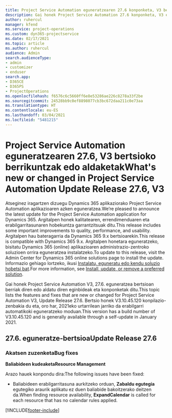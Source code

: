 ```yaml
---
title: Project Service Automation eguneratzearen 27.6 konponketa, V3 bertsioko berrikuntzak edo aldaketak
description: Gai honek Project Service Automation 27.6 konponketa, V3 eguneratzea bertsioan berrian eskuragarri dauden eginbideak eta konponketak ditu.
author: ruhercul
manager: kfend
ms.service: project-operations
ms.custom: dyn365-projectservice
ms.date: 02/17/2021
ms.topic: article
ms.author: ruhercul
audience: Admin
search.audienceType:
- admin
- customizer
- enduser
search.app:
- D365CE
- D365PS
- ProjectOperations
ms.openlocfilehash: f6576c6c5660ff6e8e53286ae226c8278a33f2be
ms.sourcegitcommit: 24528bb9c0ef8898077cb3bc672daa211c0e73aa
ms.translationtype: HT
ms.contentlocale: eu-ES
ms.lasthandoff: 03/04/2021
ms.locfileid: "5481215"
---
```

# <a name="whats-new-or-changed-in-project-service-automation-update-release-276-v3"></a><span data-ttu-id="551dd-103">Project Service Automation eguneratzearen 27.6, V3 bertsioko berrikuntzak edo aldaketak</span><span class="sxs-lookup"><span data-stu-id="551dd-103">What's new or changed in Project Service Automation Update Release 27.6, V3</span></span>

<span data-ttu-id="551dd-104">Atseginez iragartzen dizuegu Dynamics 365 aplikaziorako Project Service Automation aplikazioaren azken eguneratzea.</span><span class="sxs-lookup"><span data-stu-id="551dd-104">We’re pleased to announce the latest update for the Project Service Automation application for Dynamics 365.</span></span> <span data-ttu-id="551dd-105">Argitalpen honek kalitatearen, errendimenduaren eta erabilgarritasunaren hobekuntza garrantzitsuak ditu.</span><span class="sxs-lookup"><span data-stu-id="551dd-105">This release includes some important improvements to quality, performance, and usability.</span></span> <span data-ttu-id="551dd-106">Argitalpen hau bateragarria da Dynamics 365 9.x bertsioarekin.</span><span class="sxs-lookup"><span data-stu-id="551dd-106">This release is compatible with Dynamics 365 9.x.</span></span> <span data-ttu-id="551dd-107">Argitalpen honetara eguneratzeko, bisitatu Dynamics 365 (online) aplikazioaren administrazio-zentroko soluzioen orrira eguneratzea instalatzeko.</span><span class="sxs-lookup"><span data-stu-id="551dd-107">To update to this release, visit the Admin Center for Dynamics 365 online solutions page to install the update.</span></span> <span data-ttu-id="551dd-108">Informazio gehiago lortzeko, ikusi [Instalatu, eguneratu edo kendu soluzio hobetsi bat](https://docs.microsoft.com/power-platform/admin/install-remove-preferred-solution).</span><span class="sxs-lookup"><span data-stu-id="551dd-108">For more information, see [Install, update, or remove a preferred solution](https://docs.microsoft.com/power-platform/admin/install-remove-preferred-solution).</span></span>

<span data-ttu-id="551dd-109">Gai honek Project Service Automation V3, 27.6. eguneratzea bertsioan berriak diren edo aldatu diren eginbideak eta konponketak ditu.</span><span class="sxs-lookup"><span data-stu-id="551dd-109">This topic lists the features and fixes that are new or changed for Project Service Automation V3, Update Release 27.6.</span></span> <span data-ttu-id="551dd-110">Bertsio honek V3.10.45.120 konpilazio-zenbakia du eta, oro har, 2021eko urtarrilean jarriko da erabilgarri automatikoki eguneratzeko moduan.</span><span class="sxs-lookup"><span data-stu-id="551dd-110">This version has a build number of V3.10.45.120 and is generally available through a self-update in January 2021.</span></span>

## <a name="update-release-276"></a><span data-ttu-id="551dd-111">27.6. eguneratze-bertsioa</span><span class="sxs-lookup"><span data-stu-id="551dd-111">Update Release 27.6</span></span>

### <a name="bug-fixes"></a><span data-ttu-id="551dd-112">Akatsen zuzenketa</span><span class="sxs-lookup"><span data-stu-id="551dd-112">Bug fixes</span></span>


<span data-ttu-id="551dd-113">**Baliabideen kudeaketa**</span><span class="sxs-lookup"><span data-stu-id="551dd-113">**Resource Management**</span></span>

<span data-ttu-id="551dd-114">Arazo hauek konpondu dira:</span><span class="sxs-lookup"><span data-stu-id="551dd-114">The following issues have been fixed:</span></span>

- <span data-ttu-id="551dd-115">Baliabideen erabilgarritasuna aurkitzeko orduan, **Zabaldu egutegia** egutegiko araurik aplikatu ez duen baliabide bakoitzerako deitzen da.</span><span class="sxs-lookup"><span data-stu-id="551dd-115">When finding resource availability, **ExpandCalendar** is called for each resource that has no calendar rules applied.</span></span>


[!INCLUDE[footer-include](../includes/footer-banner.md)]
